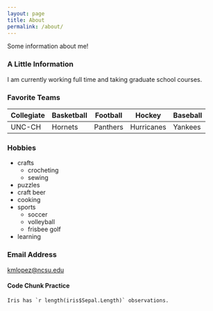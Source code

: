 ```yaml
---
layout: page
title: About
permalink: /about/
---
```


Some information about me!

### A Little Information

I am currently working full time and taking graduate school courses.

### Favorite Teams
| Collegiate | Basketball | Football   | Hockey     | Baseball   |  
| ---------- | ---------- | ---------- | ---------- | ---------- |  
| UNC-CH     | Hornets    | Panthers   | Hurricanes | Yankees    |  

### Hobbies
* crafts
    + crocheting
    + sewing
* puzzles
* craft beer
* cooking
* sports
    + soccer
    + volleyball
    + frisbee golf
* learning

### Email Address

[kmlopez@ncsu.edu](mailto:kmlopez@ncsu.edu)

#### Code Chunk Practice
```{r iris, eval=TRUE}
Iris has `r length(iris$Sepal.Length)` observations.
```

